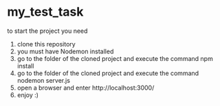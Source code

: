 # my_test_task
to start the project you need
1. clone this repository
2. you must have Nodemon installed
3. go to the folder of the cloned project and execute the command npm install
4. go to the folder of the cloned project and execute the command nodemon server.js
5. open a browser and enter http://localhost:3000/
6. enjoy :)
